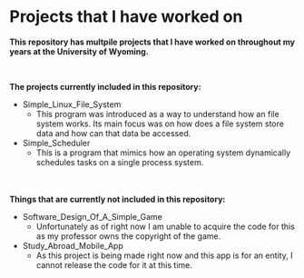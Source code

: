 # Projects that I have worked on

**This repository has multpile projects that I have worked on throughout my years at the University of Wyoming.**

<br>

**The projects currently included in this repository:**

- Simple_Linux_File_System
  - This program was introduced as a way to understand how an file system works. Its main focus was on how does a file system store data and how can that data be accessed. 
- Simple_Scheduler
  - This is a program that mimics how an operating system dynamically schedules tasks on a single process system.

<br><br>
**Things that are currently not included in this repository:**
- Software_Design_Of_A_Simple_Game
  - Unfortunately as of right now I am unable to acquire the code for this as my professor owns the copyright of the game.
- Study_Abroad_Mobile_App
  - As this project is being made right now and this app is for an entity, I cannot release the code for it at this time. 
